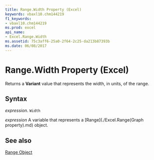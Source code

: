 ```yaml
---
title: Range.Width Property (Excel)
keywords: vbaxl10.chm144219
f1_keywords:
- vbaxl10.chm144219
ms.prod: excel
api_name:
- Excel.Range.Width
ms.assetid: 75c3aff6-25a0-2f64-2c25-da213b87393b
ms.date: 06/08/2017
---
```



# Range.Width Property (Excel)

Returns a  **Variant** value that represents the width, in units, of the range.


## Syntax

 _expression_. `Width`

 _expression_ A variable that represents a [Range](./Excel.Range(Graph property).md) object.


## See also


[Range Object](Excel.Range(object).md)

